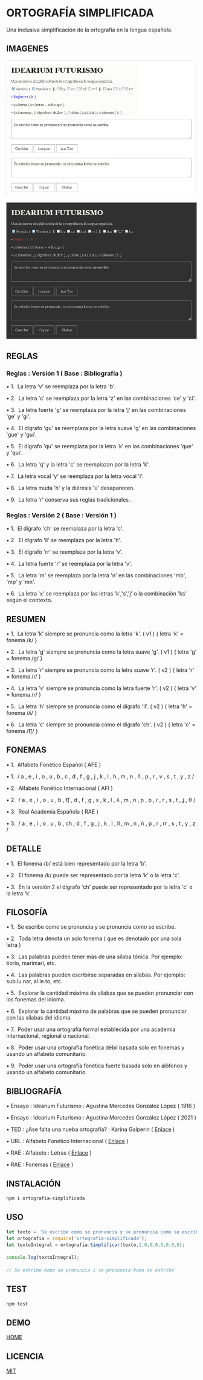 # ORTOGRAFÍA SIMPLIFICADA

Una inclusiva simplificación de la ortografía en la lengua española.

## IMAGENES

![light-theme](docs/light.png)

![dark-theme](docs/dark.png)

## REGLAS

### Reglas : Versión 1 (&nbsp;Base : Bibliografía&nbsp;)

&#8226; 1.&nbsp; La letra 'v' se reemplaza por la letra 'b'.

&#8226; 2.&nbsp; La letra 'c' se reemplaza por la letra 'z' en las combinaciones 'ce' y 'ci'.

&#8226; 3.&nbsp; La letra fuerte 'g' se reemplaza por la letra 'j' en las combinaciones 'ge' y 'gi'.

&#8226; 4.&nbsp; El dígrafo 'gu' se reemplaza por la letra suave 'g' en las combinaciones 'gue' y 'gui'.

&#8226; 5.&nbsp; El dígrafo 'qu' se reemplaza por la letra 'k' en las combinaciones 'que' y 'qui'.

&#8226; 6.&nbsp; La letra 'q' y la letra 'c' se reemplazan por la letra 'k'.

&#8226; 7.&nbsp; La letra vocal 'y' se reemplaza por la letra vocal 'i'.

&#8226; 8.&nbsp; La letra muda 'h' y la diéresis 'ü' desaparecen.

&#8226; 9.&nbsp; La letra 'r' conserva sus reglas tradicionales.

### Reglas : Versión 2 (&nbsp;Base : Versión 1&nbsp;)

&#8226; 1.&nbsp; El dígrafo 'ch' se reemplaza por la letra 'c'.

&#8226; 2.&nbsp; El dígrafo 'll' se reemplaza por la letra 'h'.

&#8226; 3.&nbsp; El dígrafo 'rr' se reemplaza por la letra 'v'.

&#8226; 4.&nbsp; La letra fuerte 'r' se reemplaza por la letra 'v'.

&#8226; 5.&nbsp; La letra 'm' se reemplaza por la letra 'n' en las combinaciones 'mb', 'mp' y 'mn'.

&#8226; 6.&nbsp; La letra 'x' se reemplaza por las letras 'k','s','j' o la combinación 'ks' según el contexto.

## RESUMEN

&#8226; 1.&nbsp; La letra 'k' siempre se pronuncia como la letra 'k'. (&nbsp;v1&nbsp;) {&nbsp;letra 'k' = fonema /k/&nbsp;}

&#8226; 2.&nbsp; La letra 'g' siempre se pronuncia como la letra suave 'g'. (&nbsp;v1&nbsp;) {&nbsp;letra 'g' = fonema /g/&nbsp;}

&#8226; 3.&nbsp; La letra 'r' siempre se pronuncia como la letra suave 'r'. (&nbsp;v2&nbsp;) {&nbsp;letra 'r' = fonema /&#638;/&nbsp;}

&#8226; 4.&nbsp; La letra 'v' siempre se pronuncia como la letra fuerte 'r'. (&nbsp;v2&nbsp;) {&nbsp;letra 'v' = fonema /r/&nbsp;}

&#8226; 5.&nbsp; La letra 'h' siempre se pronuncia como el dígrafo 'll'. (&nbsp;v2&nbsp;) {&nbsp;letra 'h' = fonema /&#654;/&nbsp;}

&#8226; 6.&nbsp; La letra 'c' siempre se pronuncia como el dígrafo 'ch'. (&nbsp;v2&nbsp;) {&nbsp;letra 'c' = fonema /&#116;&#865;&#643;/&nbsp;}

## FONEMAS

&#8226; 1.&nbsp; Alfabeto Fonético Español (&nbsp;AFE&nbsp;)

&#8226; 1.&nbsp; / a , e , i , o , u , b , c , d , f , g , j , k , l , h , m , n , ñ , p , r , v , s , t , y , z /

&#8226; 2.&nbsp; Alfabeto Fonético Internacional (&nbsp;AFI&nbsp;)

&#8226; 2.&nbsp; / a , e , i , o , u , b , &#116;&#865;&#643; , d , f , g , x , k , l , &#654; , m , n , &#626; , p , &#638; , r , s , t , &#669; , &#952; /

&#8226; 3.&nbsp; Real Academia Española (&nbsp;RAE&nbsp;)

&#8226; 3.&nbsp; / a , e , i , o , u , b , ch , d , f , g , j , k , l , ll , m , n , ñ , p , r , rr , s , t , y , z /

## DETALLE

&#8226; 1.&nbsp; El fonema /b/ está bien representado por la letra 'b'.

&#8226; 2.&nbsp; El fonema /k/ puede ser representado por la letra 'k' o la letra 'c'.

&#8226; 3.&nbsp; En la versión 2 el dígrafo 'ch' puede ser representado por la letra 'c' o la letra 'k'.

## FILOSOFÍA

&#8226; 1.&nbsp; Se escribe como se pronuncia y se pronuncia como se escribe.

&#8226; 2.&nbsp; Toda letra denota un solo fonema (&nbsp;que es denotado por una sola letra&nbsp;)

&#8226; 3.&nbsp; Las palabras pueden tener más de una sílaba tónica. Por ejemplo: tíorío, marímarí, etc.

&#8226; 4.&nbsp; Las palabras pueden escribirse separadas en sílabas. Por ejemplo: sub.lu.nar, al.le.to, etc.

&#8226; 5.&nbsp; Explorar la cantidad máxima de sílabas que se pueden pronunciar con los fonemas del idioma.

&#8226; 6.&nbsp; Explorar la cantidad máxima de palabras que se pueden pronunciar con las sílabas del idioma.

&#8226; 7.&nbsp; Poder usar una ortografía formal establecida por una academia internacional, regional o nacional.

&#8226; 8.&nbsp; Poder usar una ortografía fonética débil basada solo en fonemas y usando un alfabeto comunitario.

&#8226; 9.&nbsp; Poder usar una ortografía fonética fuerte basada solo en alófonos y usando un alfabeto comunitario.

## BIBLIOGRAFÍA

&#8226; Ensayo : Idearium Futurismo : Agustina Mercedes González López (&nbsp;1916&nbsp;)

&#8226; Ensayo : Idearium Futurismo : Agustina Mercedes González López (&nbsp;2021&nbsp;)

&#8226; TED : ¿Ase falta una nueba ortografía? : Karina Galperin (&nbsp;[Enlace](https://youtu.be/VpkneIesi60)&nbsp;)

&#8226; URL : Alfabeto Fonético Internacional (&nbsp;[Enlace](https://es.wikipedia.org/wiki/Alfabeto_Fon%C3%A9tico_Internacional)&nbsp;)

&#8226; RAE : Alfabeto : Letras (&nbsp;[Enlace](https://www.rae.es/dpd/abecedario)&nbsp;)

&#8226; RAE : Fonemas (&nbsp;[Enlace](https://www.rae.es/ortograf%C3%ADa-b%C3%A1sica/uso-de-las-letras/los-fonemas-del-espa%C3%B1ol)&nbsp;)

## INSTALACIÓN

```bash
npm i ortografia-simplificada
```

## USO

```js
let texto = 'Se escribe como se pronuncia y se pronuncia como se escribe';
let ortografia = require('ortografia-simplificada');
let textoIntegral = ortografia.Simplificar(texto,1,0,0,0,0,0,0,0);

console.log(textoIntegral);

// Se eskribe komo se pronunzia i se pronunzia komo se eskribe
```

## TEST

```bash
npm test
```

## DEMO

[HOME](https://harmotus.github.io/ortografia-simplificada)

## LICENCIA

[MIT](https://opensource.org/license/mit)
